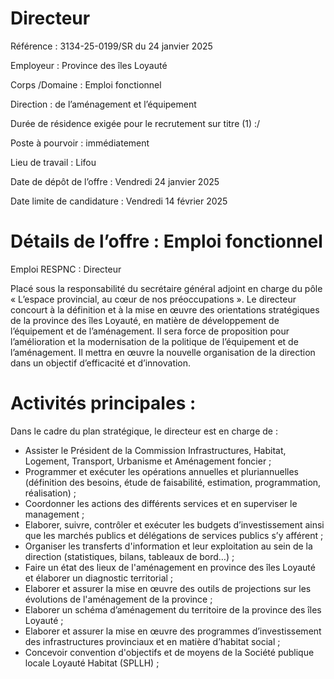 # Directeur

Référence : 3134-25-0199/SR du 24 janvier 2025

Employeur : Province des îles Loyauté

Corps /Domaine : Emploi fonctionnel

Direction : de l’aménagement et l’équipement

Durée de résidence exigée pour le recrutement sur titre (1) :/

Poste à pourvoir : immédiatement

Lieu de travail : Lifou

Date de dépôt de l’offre : Vendredi 24 janvier 2025

Date limite de candidature : Vendredi 14 février 2025

# Détails de l’offre : Emploi fonctionnel

Emploi RESPNC : Directeur

Placé sous la responsabilité du secrétaire général adjoint en charge du pôle « L’espace provincial, au cœur de nos préoccupations ». Le directeur concourt à la définition et à la mise en œuvre des orientations stratégiques de la province des îles Loyauté, en matière de développement de l’équipement et de l’aménagement. Il sera force de proposition pour l’amélioration et la modernisation de la politique de l’équipement et de l’aménagement. Il mettra en œuvre la nouvelle organisation de la direction dans un objectif d’efficacité et d’innovation.

# Activités principales :

Dans le cadre du plan stratégique, le directeur est en charge de :

- Assister le Président de la Commission Infrastructures, Habitat, Logement, Transport, Urbanisme et Aménagement foncier ;
- Programmer et exécuter les opérations annuelles et pluriannuelles (définition des besoins, étude de faisabilité, estimation, programmation, réalisation) ;
- Coordonner les actions des différents services et en superviser le management ;
- Elaborer, suivre, contrôler et exécuter les budgets d’investissement ainsi que les marchés publics et délégations de services publics s’y afférent ;
- Organiser les transferts d'information et leur exploitation au sein de la direction (statistiques, bilans, tableaux de bord…) ;
- Faire un état des lieux de l'aménagement en province des îles Loyauté et élaborer un diagnostic territorial ;
- Elaborer et assurer la mise en œuvre des outils de projections sur les évolutions de l'aménagement de la province ;
- Elaborer un schéma d’aménagement du territoire de la province des îles Loyauté ;
- Elaborer et assurer la mise en œuvre des programmes d’investissement des infrastructures provinciaux et en matière d’habitat social ;
- Concevoir convention d'objectifs et de moyens de la Société publique locale Loyauté Habitat (SPLLH) ;
